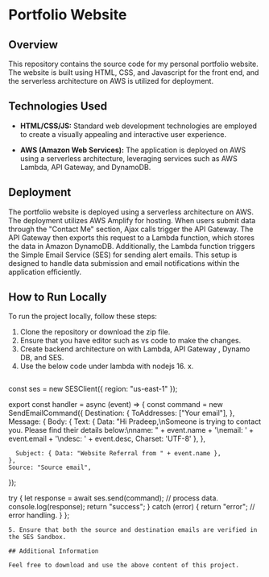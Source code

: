 # Portfolio Website

## Overview

This repository contains the source code for my personal portfolio website. The website is built using HTML, CSS, and Javascript for the front end, and the serverless architecture on AWS is utilized for deployment. 

## Technologies Used

- **HTML/CSS/JS:** Standard web development technologies are employed to create a visually appealing and interactive user experience.

- **AWS (Amazon Web Services):** The application is deployed on AWS using a serverless architecture, leveraging services such as AWS Lambda, API Gateway, and DynamoDB.


## Deployment

The portfolio website is deployed using a serverless architecture on AWS. The deployment utilizes AWS Amplify for hosting. When users submit data through the "Contact Me" section, Ajax calls trigger the API Gateway. The API Gateway then exports this request to a Lambda function, which stores the data in Amazon DynamoDB. Additionally, the Lambda function triggers the Simple Email Service (SES) for sending alert emails. This setup is designed to handle data submission and email notifications within the application efficiently.

## How to Run Locally

To run the project locally, follow these steps:
1. Clone the repository or download the zip file.
2. Ensure that you have editor such as vs code to make the changes.
3. Create backend architecture on with Lambda, API Gateway , Dynamo DB, and SES.
4. Use the below code under lambda with nodejs 16. x. 
   ```import { SESClient, SendEmailCommand } from "@aws-sdk/client-ses";
const ses = new SESClient({ region: "us-east-1" });

export const handler = async (event) => {
  const command = new SendEmailCommand({
    Destination: {
      ToAddresses: ["Your email"],
    },
    Message: {
      Body: {
        Text: {
          Data: "Hi Pradeep,\nSomeone is trying to contact you. Please find their details below:\nname: " + event.name + '\nemail: ' + event.email + '\ndesc: ' + event.desc,
          Charset: 'UTF-8'
        },
      },

      Subject: { Data: "Website Referral from " + event.name },
    },
    Source: "Source email",
  });

  try {
    let response = await ses.send(command);
    // process data.
    console.log(response);
    return "success";
  } catch (error) {
    return "error";
    // error handling.
  }
};
```
5. Ensure that both the source and destination emails are verified in the SES Sandbox.

## Additional Information

Feel free to download and use the above content of this project. 





